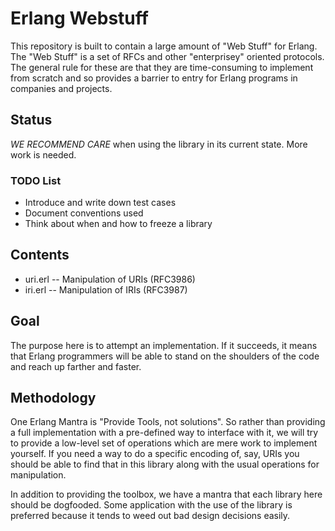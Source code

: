 # Erlang Webstuff

This repository is built to contain a large amount of "Web Stuff" for
Erlang. The "Web Stuff" is a set of RFCs and other "enterprisey"
oriented protocols. The general rule for these are that they are
time-consuming to implement from scratch and so provides a barrier to
entry for Erlang programs in companies and projects.

## Status

*WE RECOMMEND CARE* when using the library in its current state. More
work is needed.

### TODO List

   * Introduce and write down test cases
   * Document conventions used
   * Think about when and how to freeze a library

## Contents

   * uri.erl -- Manipulation of URIs (RFC3986)
   * iri.erl -- Manipulation of IRIs (RFC3987)

## Goal

The purpose here is to attempt an implementation. If it succeeds, it
means that Erlang programmers will be able to stand on the shoulders
of the code and reach up farther and faster.

## Methodology

One Erlang Mantra is "Provide Tools, not solutions". So rather than
providing a full implementation with a pre-defined way to interface
with it, we will try to provide a low-level set of operations which
are mere work to implement yourself. If you need a way to do a
specific encoding of, say, URIs you should be able to find that in
this library along with the usual operations for manipulation.

In addition to providing the toolbox, we have a mantra that each
library here should be dogfooded. Some application with the use of the
library is preferred because it tends to weed out bad design decisions
easily.